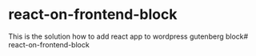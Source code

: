 # react-on-frontend-block
This is the solution how to add react app to wordpress gutenberg block# react-on-frontend-block

